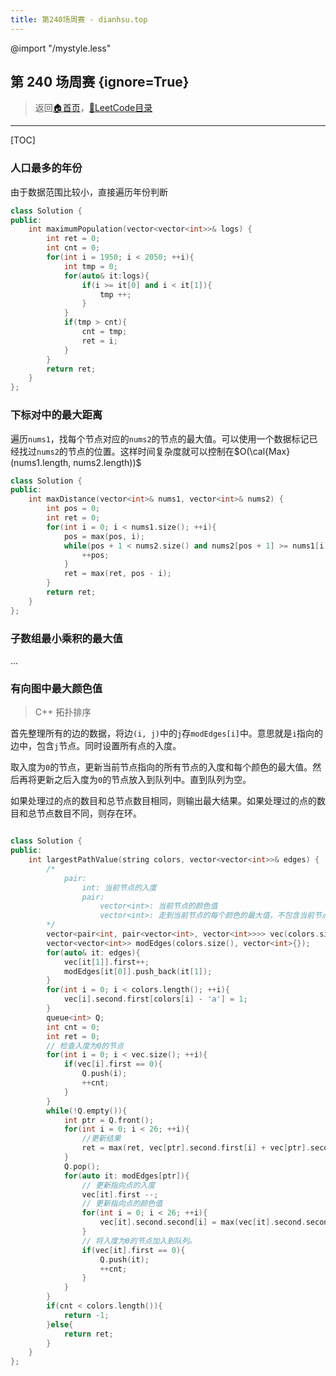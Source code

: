 ```yaml
---
title: 第240场周赛 - dianhsu.top
---
```

@import "/mystyle.less"

## 第 240 场周赛 {ignore=True}
> 返回[:house:首页](../../index.html)，[:rocket:LeetCode目录](../index.html)

---

[TOC]

### 人口最多的年份
由于数据范围比较小，直接遍历年份判断
```cpp
class Solution {
public:
    int maximumPopulation(vector<vector<int>>& logs) {
        int ret = 0;
        int cnt = 0;
        for(int i = 1950; i < 2050; ++i){
            int tmp = 0;
            for(auto& it:logs){
                if(i >= it[0] and i < it[1]){
                    tmp ++;
                }
            }
            if(tmp > cnt){
                cnt = tmp;
                ret = i;
            }
        }
        return ret;
    }
};
```

### 下标对中的最大距离
遍历`nums1`，找每个节点对应的`nums2`的节点的最大值。可以使用一个数据标记已经找过`nums2`的节点的位置。这样时间复杂度就可以控制在$O(\cal{Max}(nums1.length, nums2.length))$
```cpp
class Solution {
public:
    int maxDistance(vector<int>& nums1, vector<int>& nums2) {
        int pos = 0;
        int ret = 0;
        for(int i = 0; i < nums1.size(); ++i){
            pos = max(pos, i);
            while(pos + 1 < nums2.size() and nums2[pos + 1] >= nums1[i]){
                ++pos;
            }
            ret = max(ret, pos - i);
        }
        return ret;
    }
};
```
### 子数组最小乘积的最大值
...

### 有向图中最大颜色值
> C++ 拓扑排序

首先整理所有的边的数据，将边`(i, j)`中的`j`存`modEdges[i]`中。意思就是`i`指向的边中，包含`j`节点。同时设置所有点的入度。

取入度为`0`的节点，更新当前节点指向的所有节点的入度和每个颜色的最大值。然后再将更新之后入度为`0`的节点放入到队列中。直到队列为空。

如果处理过的点的数目和总节点数目相同，则输出最大结果。如果处理过的点的数目和总节点数目不同，则存在环。

```cpp

class Solution {
public:
    int largestPathValue(string colors, vector<vector<int>>& edges) {
        /*
            pair:
                int: 当前节点的入度
                pair:
                    vector<int>: 当前节点的颜色值
                    vector<int>: 走到当前节点的每个颜色的最大值，不包含当前节点
        */
        vector<pair<int, pair<vector<int>, vector<int>>>> vec(colors.size(), {0, {vector<int>(26, 0), vector<int>(26, 0)}});
        vector<vector<int>> modEdges(colors.size(), vector<int>{});
        for(auto& it: edges){
            vec[it[1]].first++;
            modEdges[it[0]].push_back(it[1]);
        }
        for(int i = 0; i < colors.length(); ++i){
            vec[i].second.first[colors[i] - 'a'] = 1;
        }
        queue<int> Q;
        int cnt = 0;
        int ret = 0;
        // 检查入度为0的节点
        for(int i = 0; i < vec.size(); ++i){
            if(vec[i].first == 0){
                Q.push(i);
                ++cnt;
            }
        }
        while(!Q.empty()){
            int ptr = Q.front();
            for(int i = 0; i < 26; ++i){
                //更新结果
                ret = max(ret, vec[ptr].second.first[i] + vec[ptr].second.second[i]);    
            }
            Q.pop();
            for(auto it: modEdges[ptr]){
                // 更新指向点的入度
                vec[it].first --;
                // 更新指向点的颜色值
                for(int i = 0; i < 26; ++i){
                    vec[it].second.second[i] = max(vec[it].second.second[i], vec[ptr].second.first[i] + vec[ptr].second.second[i]);
                }
                // 将入度为0的节点加入到队列。
                if(vec[it].first == 0){
                    Q.push(it);
                    ++cnt;
                }
            }
        }
        if(cnt < colors.length()){
            return -1;
        }else{
            return ret;
        }
    }
};
```